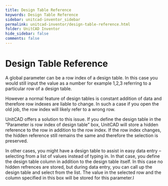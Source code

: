 ```yaml
---
title: Design Table Reference
keywords: Design Table Reference
sidebar: unitcad-inventor_sidebar
permalink: unitcad-inventor/design-table-reference.html
folder: UnitCAD Inventor
hide_sidebar: false
comments: false
---
```

# Design Table Reference



A global parameter can be a row index of a design table. In this case you would still input the value as a number for example 1,2,3 referring to a particular row of a design table.

However a normal feature of design tables is constant addition of data and therefore row indexes are liable to change. In such a case if you open the old job, the row index will likely refer to a wrong row.

UnitCAD offers a solution to this issue. If you define the design table in the “Parameter is row index of design table” box, UnitCAD will store a hidden reference to the row in addition to the row index. If the row index changes, the hidden reference still remains the same and therefore the selection is preserved.



In other cases, you might have a design table to assist in easy data entry – selecting from a list of values instead of typing in. In that case, you define the design table column in addition to the design table itself. In this case no hidden refrences are stored, but during data entry, you can call up the design table and select from the list. The value in the selected row and the column specified in this box will be stored for this parameter.l
